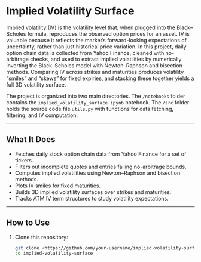 # Implied Volatility Surface

Implied volatility (IV) is the volatility level that, when plugged into the Black–Scholes formula, reproduces the observed option prices for an asset. IV is valuable because it reflects the market’s forward-looking expectations of uncertainty, rather than just historical price variation. In this project, daily option chain data is collected from Yahoo Finance, cleaned with no-arbitrage checks, and used to extract implied volatilities by numerically inverting the Black–Scholes model with Newton–Raphson and bisection methods. Comparing IV across strikes and maturities produces volatility “smiles” and “skews” for fixed expiries, and stacking these together yields a full 3D volatility surface.

The project is organized into two main directories. The `/notebooks` folder contains the `implied_volatility_surface.ipynb` notebook. The `/src` folder holds the source code file `utils.py` with functions for data fetching, filtering, and IV computation.

---

## What It Does

- Fetches daily stock option chain data from Yahoo Finance for a set of tickers.
- Filters out incomplete quotes and entries failing no-arbitrage bounds.
- Computes implied volatilities using Newton–Raphson and bisection methods.
- Plots IV smiles for fixed maturities.
- Builds 3D implied volatility surfaces over strikes and maturities.
- Tracks ATM IV term structures to study volatility expectations.

---

## How to Use

1. Clone this repository:
   ```bash
   git clone <https://github.com/your-username/implied-volatility-surface>
   cd implied-volatility-surface
